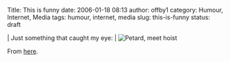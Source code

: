 Title: This is funny
date: 2006-01-18 08:13
author: offby1
category: Humour, Internet, Media
tags: humour, internet, media
slug: this-is-funny
status: draft

| Just something that caught my eye:
| ![Petard, meet hoist](/images/editorial-payne-mlk.gif)

From [here](http://cagle.msnbc.com/main.asp).
